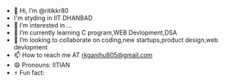 - 👋 Hi, I’m @ritikkr80
- I'm styding in IIT DHANBAD
- 👀 I’m interested in ...
- 🌱 I’m currently learning C program,WEB Devlopment,DSA 
- 💞️ I’m looking to collaborate on coding,new startups,product design,web devlopment
- 📫 How to reach me AT rkganjhu805@gmail.com
- 😄 Pronouns: IITIAN
- ⚡ Fun fact:  

<!---
ritikkr80/ritikkr80 is a ✨ special ✨ repository because its `README.md` (this file) appears on your GitHub profile.
You can click the Preview link to take a look at your changes.
--->
